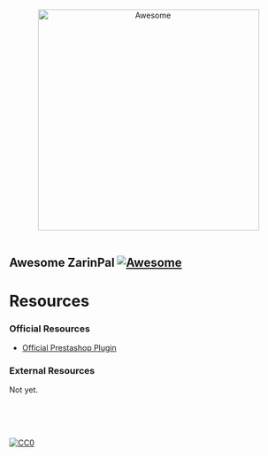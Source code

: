 <p align="center">
  <br>
  <img width="400" src="logo.svg" alt="Awesome">
  <br>
  <br>
</p>

## Awesome ZarinPal [![Awesome](https://cdn.rawgit.com/sindresorhus/awesome/d7305f38d29fed78fa85652e3a63e154dd8e8829/media/badge.svg)](https://github.com/ZarinPal-Lab/awesome-zarinpal)

# Resources


### Official Resources

- [Official Prestashop Plugin](https://github.com/ZarinPal-Lab/Prestashop)

### External Resources
Not yet.

<br/>
<br/>
<br/>

[![CC0](https://i.creativecommons.org/p/zero/1.0/88x31.png)](https://creativecommons.org/publicdomain/zero/1.0/)
